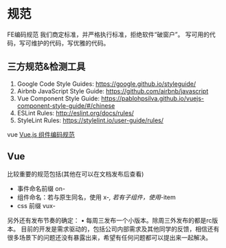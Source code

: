 
# 规范

FE编码规范
我们商定标准，并严格执行标准，拒绝软件“破窗户”。
写可用的代码，写可维护的代码，写优雅的代码。

## 三方规范&检测工具

1. Google Code Style Guides: https://google.github.io/styleguide/
2. Airbnb JavaScript Style Guide: https://github.com/airbnb/javascript
3. Vue Component Style Guide: https://pablohpsilva.github.io/vuejs-component-style-guide/#/chinese
4. ESLint Rules: http://eslint.org/docs/rules/
5. StyleLint Rules: https://stylelint.io/user-guide/rules/


vue [Vue.js 组件编码规范](https://pablohpsilva.github.io/vuejs-component-style-guide/#/chinese)


## Vue

比较重要的规范包括(其他在可以在文档发布后查看)

- 事件命名前缀 on-
- 组件命名：若与原生同名，使用 x-*, 若有子组件，使用*-item
- css 前缀 vux-

另外还有发布节奏的确定：
	•	每周三发布一个小版本。除周三外发布的都是rc版本。
目前的开发是需求驱动的，包括公司内部需求及其他同学的反馈，相信还有很多场景下的问题还没有暴露出来，希望有任何问题都可以提出来一起解决。

